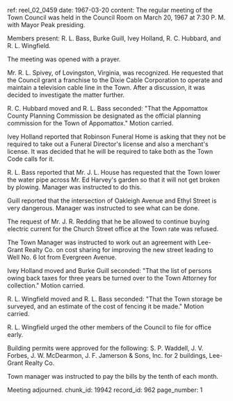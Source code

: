 ref: reel_02_0459
date: 1967-03-20
content: The regular meeting of the Town Council was held in the Council Room on March 20, 1967 at 7:30 P. M. with Mayor Peak presiding. 

Members present: R. L. Bass, Burke Guill, Ivey Holland, R. C. Hubbard, and R. L. Wingfield. 

The meeting was opened with a prayer. 

Mr. R. L. Spivey, of Lovingston, Virginia, was recognized. He requested that the Council grant a franchise to the Dixie Cable Corporation to operate and maintain a television cable line in the Town. After a discussion, it was decided to investigate the matter further. 

R. C. Hubbard moved and R. L. Bass seconded: "That the Appomattox County Planning Commission be designated as the official planning commission for the Town of Appomattox." Motion carried. 

Ivey Holland reported that Robinson Funeral Home is asking that they not be required to take out a Funeral Director's license and also a merchant's license. It was decided that he will be required to take both as the Town Code calls for it. 

R. L. Bass reported that Mr. J. L. House has requested that the Town lower the water pipe across Mr. Ed Harvey's garden so that it will not get broken by plowing. Manager was instructed to do this. 

Guill reported that the intersection of Oakleigh Avenue and Ethyl Street is very dangerous. Manager was instructed to see what can be done. 

The request of Mr. J. R. Redding that he be allowed to continue buying electric current for the Church Street office at the Town rate was refused. 

The Town Manager was instructed to work out an agreement with Lee-Grant Realty Co. on cost sharing for improving the new street leading to Well No. 6 lot from Evergreen Avenue. 

Ivey Holland moved and Burke Guill seconded: "That the list of persons owing back taxes for three years be turned over to the Town Attorney for collection." Motion carried. 

R. L. Wingfield moved and R. L. Bass seconded: "That the Town storage be surveyed, and an estimate of the cost of fencing it be made." Motion carried. 

R. L. Wingfield urged the other members of the Council to file for office early. 

Building permits were approved for the following: S. P. Waddell, J. V. Forbes, J. W. McDearmon, J. F. Jamerson & Sons, Inc. for 2 buildings, Lee-Grant Realty Co. 

Town manager was instructed to pay the bills by the tenth of each month. 

Meeting adjourned.
chunk_id: 19942
record_id: 962
page_number: 1

